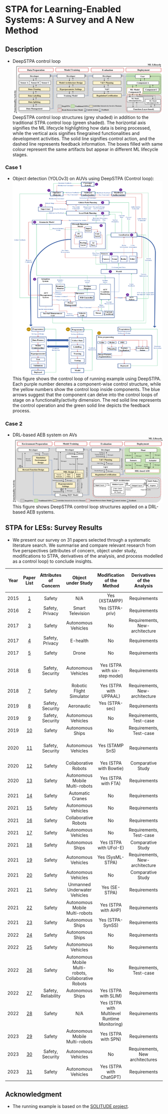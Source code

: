 # STPA for Learning-Enabled Systems: A Survey and A New Method

## Description
* DeepSTPA control loop  
![Image text](https://github.com/YiQi0318/DeepSTPA/blob/main/IMG-folder/deepstpa_structure.png)
DeepSTPA control loop structures (grey shaded) in addition to the traditional STPA control loop (green shaded).
The horizontal axis signifies the ML lifecycle highlighting how data is being processed, while the vertical axis signifies finegrained functionalities and development activities. The solid line signifies control action, and the dashed line represents feedback information. The boxes filled with same colour represent the same artifacts but appear in different ML lifecycle stages.

### Case 1
* Object detection (YOLOv3) on AUVs using DeepSTPA (Control loop):
![Image text](https://raw.githubusercontent.com/YiQi0318/DeepSTPA/main/Running_example_DeepSTPA.png)
This figure shows the control loop of running example using DeepSTPA. Each purple number denotes a component-wise control structure, 
while the yellow numbers show the control loop inside components. 
The blue arrows suggest that the component can delve into the control loops of stage on a functionality/activity dimension. 
The red solid line represents the control operation and the green solid line depicts the feedback process.

### Case 2
* DRL-based AEB system on AVs
![Image text](https://github.com/YiQi0318/DeepSTPA/blob/main/IMG-folder/AEBdeepSTPA.png)
This figure shows DeepSTPA control loop structures applied on a DRL-based AEB systems.

## STPA for LESs: Survey Results
* We present our survey on 31 papers selected through a systematic literature search. We summarise and compare relevant research from five perspectives (attributes of concern, object under study, modifications to STPA, derivatives of the analysis, and process modelled as a control loop) to conclude insights.

| Year | Paper List | Attributes of Concern | Object under Study | Modification of the Method | Derivatives of the Analysis | Process modelled as a Control Loop |
|     :---:      |     :---:      |     :---:      |     :---:      |     :---:      |     :---:      |     :---:      |
| 2015 | [1](https://elib.uni-stuttgart.de/handle/11682/3550) | Safety | N/A | Yes (XSTAMPP) | Requirements | Operation Process|
| 2016 | [2](https://ieeexplore.ieee.org/document/7527748) | Safety, Privacy | Smart Television | Yes (STPA-priv) | Requirements | Operation Process|
| 2017 | [3](https://www.sciencedirect.com/science/article/pii/S1877705817312109) | Safety | Autonomous Vehicles | No | Requirements, New-architecture | Operation Process|
| 2017 | [4](https://ieeexplore.ieee.org/document/8054835) | Safety, Privacy | E-health | No | Requirements | Operation Process|
| 2017 | [5](https://www.sciencedirect.com/science/article/pii/S1877705817312079) | Safety | Drone | No | Requirements | Operation Process|
| 2018 | [6](https://pureportal.coventry.ac.uk/en/publications/integrating-autonomous-vehicle-safety-and-security-analysis-using) | Safety, Security | Autonomous Vehicles | Yes (STPA with six-step model) | Requirements | Development Process, Operation Process|
| 2018 | [7](https://www.sciencedirect.com/science/article/pii/S0925753517309876) | Safety | Robotic Flight Simulator | Yes (STPA with UPPAAL) | Requirements, New-architecture | Operation Process|
| 2019 | [8](https://www.sciencedirect.com/science/article/pii/S2214212619302042) | Safety, Security | Aeronautic | Yes (STPA-sec) | Requirements | Operation Process|
| 2019 | [9](https://drops.dagstuhl.de/opus/volltexte/2019/10338/) | Safety, Security | Autonomous Vehicles | No | Requirements, Test-case | Operation Process|
| 2019 | [10](https://www.matec-conferences.org/articles/matecconf/abs/2019/22/matecconf_icsc_eswc2018_02002/matecconf_icsc_eswc2018_02002.html) | Safety | Autonomous Ships | No | Requirements, Test-case | Operation Process|
| 2020 | [11](https://ieeexplore.ieee.org/document/9282673) | Safety, Security | Autonomous Vehicles | Yes (STAMP SnS) | Requirements | Development Process, Operation Process |
| 2020 | [12](https://www.sciencedirect.com/science/article/pii/S1110016820303045) | Safety | Collaborative Robots | Yes (STPA with Bowtie) | Comparative Study | Operation Process|
| 2020 | [13](https://ajss.dz/index.php/ajss/article/view/100) | Safety | Autonomous Mobile Multi-robots | Yes (STPA with FTA) | Requirements | Operation Process|
| 2021 | [14](https://ieeexplore.ieee.org/document/9722016) | Safety | Automatic Cranes | No | Requirements | Operation Process |
| 2021 | [15](https://ieeexplore.ieee.org/document/9653486) | Safety | Autonomous Vehicles | No | Requirements | Operation Process |
| 2021 | [16](https://www.sciencedirect.com/science/article/pii/S2405896321007837) | Safety | Collaborative Robots | No | Requirements | Operation Process|
| 2021 | [17](https://www.sciencedirect.com/science/article/pii/S0951832021001551) | Safety | Autonomous Vehicles | No | Requirements, Test-case | Operation Process|
| 2021 | [18](https://www.sciencedirect.com/science/article/pii/S0951832021001745) | Safety | Autonomous Ships | Yes (STPA with UFoI-E) | Comparative Study | Operation Process|
| 2021 | [19](https://ieeexplore.ieee.org/document/9582542) | Safety | Autonomous Vehicles | Yes (SysML-STPA) | Requirements, New-architecture | Operation Process|
| 2021 | [20](https://asmedigitalcollection.asme.org/risk/article-abstract/8/3/031104/1115198/Comparison-of-the-HAZOP-FMEA-FRAM-and-STPA-Methods?redirectedFrom=fulltext) | Safety | Autonomous Vehicles | No | Comparative Study | Operation Process|
| 2021 | [21](https://www.sciencedirect.com/science/article/pii/S0925753520305348)| Safety | Unmanned Underwater Vehicles | Yes (SE-STPA) | Requirements | Operation Process|
| 2021 | [22](https://www.iieta.org/journals/ijsse/paper/10.18280/ijsse.110101) | Safety | Autonomous Mobile Multi-robots | Yes (STPA with AHP) | Requirements | Operation Process|
| 2021 | [23](https://www.sciencedirect.com/science/article/pii/S0029801821000044) | Safety | Autonomous Ships | Yes (STPA-SynSS) | Requirements | Operation Process|
| 2022 | [24](https://iopscience.iop.org/article/10.1088/1742-6596/2311/1/012021/meta) | Safety | Autonomous Ships | No | Requirements | Operation Process|
| 2022 | [25](https://ieeexplore.ieee.org/document/9985097) | Safety | Autonomous Vehicles | No | Requirements | Operation Process|
| 2022 | [26](https://link.springer.com/chapter/10.1007/978-3-031-16245-9_3) | Safety | Autonomous Mobile Multi-robots, Collaborative Robots | No | Requirements, Test-case | Operation Process|
| 2022 | [27](https://www.sciencedirect.com/science/article/pii/S0029801822019266) | Safety, Reliability | Autonomous Ships | Yes (STPA with SLIM) | Requirements | Operation Process|
| 2022 | [28](https://link.springer.com/chapter/10.1007/978-3-031-14835-4_11) | Safety | N/A | Yes (STPA with Multilevel Runtime Monitoring) | Requirements | Operation Process|
| 2023 | [29](https://www.sciencedirect.com/science/article/pii/S0951832023000534) | Safety | Autonomous Mobile Multi-robots | Yes (STPA with SPN) | Requirements | Operation Process|
| 2023 | [30](https://ieeexplore.ieee.org/document/10041909) | Safety, Security | Autonomous Vehicles | No | Requirements, New architectures | Operation Process|
| 2023 | [31](https://arxiv.org/abs/2304.01246) | Safety | Autonomous Vehicles | Yes (STPA with ChatGPT) | Requirements | Operation Process|

## Acknowledgment

* The running example is based on the [SOLITUDE project](https://github.com/Solitude-SAMR/UWV_RAM).
